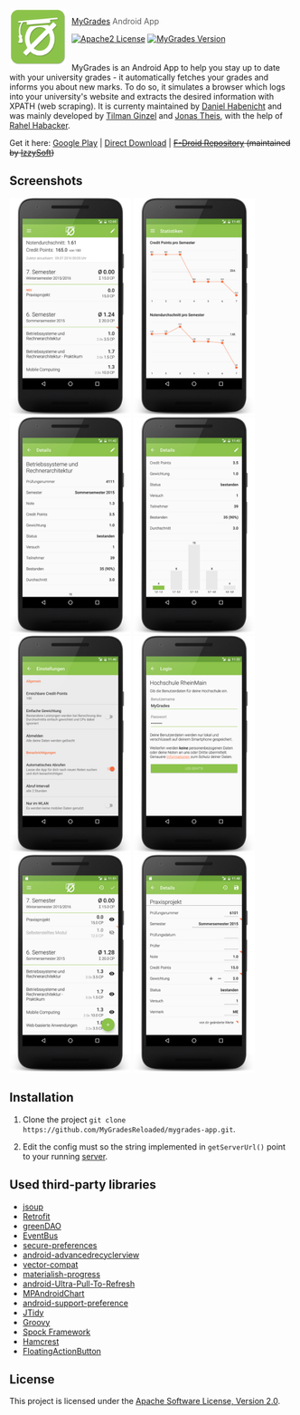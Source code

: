 <img src="playstore/icon/app_icon_512x512.png?raw=true" align="left" width="100px" height="100px"/>
<img align="left" width="0" height="100px" hspace="5"/>

> [MyGrades](https://mygrades.de/) Android App

[![Apache2 License](https://img.shields.io/badge/license-APACHE2-blue.svg?style=flat-square)](/LICENSE)
[![MyGrades Version](https://img.shields.io/badge/mygrades-0.1.0-8BC34A.svg?style=flat-square)](https://mygrades.de)
<br><br><br>
MyGrades is an Android App to help you stay up to date with your university grades - it automatically fetches your grades and informs you about new marks. To do so, it simulates a browser which logs into your university's website and extracts the desired information with XPATH (web scraping). It is currenty maintained by [Daniel Habenicht](https://github.com/DanielHabenicht) and was mainly developed by [Tilman Ginzel](https://github.com/tilmanginzel) and [Jonas Theis](https://github.com/jonastheis), with the help of [Rahel Habacker](https://github.com/RedHilarious). 

Get it here: 
[Google Play](https://play.google.com/store/apps/details?id=dh.mygrades) | 
[Direct Download](https://dev.azure.com/MyGradesReloaded/MyGrades-App/_build?definitionId=2) | 
~~[F-Droid Repository](https://apt.izzysoft.de/fdroid/index/apk/dh.mygrades) (maintained by [IzzySoft](https://github.com/IzzySoft))~~

## Screenshots
<span><img src="playstore/screenshots/screen-overview.jpg?raw=true" width="215px" /></span>
<span><img src="playstore/screenshots/screen-statistics.jpg?raw=true" width="215px" /></span>
<span><img src="playstore/screenshots/screen-detail1.jpg?raw=true" width="215px" /></span>
<span><img src="playstore/screenshots/screen-detail2.jpg?raw=true" width="215px" /></span>
<span><img src="playstore/screenshots/screen-settings.jpg?raw=true" width="215px" /></span>
<span><img src="playstore/screenshots/screen-login-filled.jpg?raw=true" width="215px" /></span>
<span><img src="playstore/screenshots/screen-edit-overview.jpg?raw=true" width="215px" /></span>
<span><img src="playstore/screenshots/screen-edit-detailed.jpg?raw=true" width="215px" /></span>

## Installation

1. Clone the project `git clone https://github.com/MyGradesReloaded/mygrades-app.git`.

2. Edit the config must so the string implemented in `getServerUrl()` point to your running [server](https://github.com/MyGradesReloaded/mygrades-server).

## Used third-party libraries
* [jsoup](http://jsoup.org/)
* [Retrofit](http://square.github.io/retrofit/)
* [greenDAO](https://github.com/greenrobot/greenDAO)
* [EventBus](https://github.com/greenrobot/EventBus)
* [secure-preferences](https://github.com/scottyab/secure-preferences)
* [android-advancedrecyclerview](https://github.com/h6ah4i/android-advancedrecyclerview)
* [vector-compat](https://github.com/wnafee/vector-compat)
* [materialish-progress](https://github.com/pnikosis/materialish-progress)
* [android-Ultra-Pull-To-Refresh](https://github.com/liaohuqiu/android-Ultra-Pull-To-Refresh)
* [MPAndroidChart](https://github.com/PhilJay/MPAndroidChart)
* [android-support-preference](https://github.com/consp1racy/android-support-preference)
* [JTidy](http://jtidy.sourceforge.net/)
* [Groovy](http://www.groovy-lang.org/)
* [Spock Framework](https://github.com/spockframework/spock)
* [Hamcrest](http://hamcrest.org/)
* [FloatingActionButton](https://github.com/makovkastar/FloatingActionButton)

## License

This project is licensed under the [Apache Software License, Version 2.0](LICENSE).